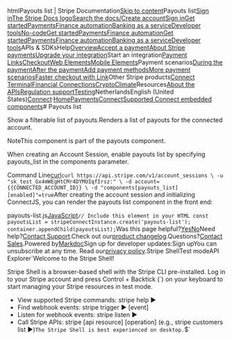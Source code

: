 htmlPayouts list | Stripe Documentation[Skip to content](#main-content)Payouts list[Sign in](https://dashboard.stripe.com/login?redirect=https%3A%2F%2Fdocs.stripe.com%2Fconnect%2Fsupported-embedded-components%2Fpayouts-list)[The Stripe Docs logo](/)[Search the docs/](#)[Create account](https://dashboard.stripe.com/register/connect)[Sign in](https://dashboard.stripe.com/login?redirect=https%3A%2F%2Fdocs.stripe.com%2Fconnect%2Fsupported-embedded-components%2Fpayouts-list)[Get started](/get-started)[Payments](/payments)[Finance automation](/finance-automation)[Banking as a service](/financial-services)[Developer tools](/development)[No-code](/no-code)[Get started](/get-started)[Payments](/payments)[Finance automation](/finance-automation)[](#)[Get started](/get-started)[Payments](/payments)[Finance automation](/finance-automation)[Banking as a service](/financial-services)[Developer tools](/development)[](#)APIs & SDKsHelp[Overview](/docs/payments)[Accept a payment](#)[About Stripe payments](#)[Upgrade your integration](/docs/payments/upgrades)Start an integration[Payment Links](#)[Checkout](#)[Web Elements](#)[Mobile Elements](#)Payment scenarios[During the payment](#)[After the payment](#)[Add payment methods](#)[More payment scenarios](#)[Faster checkout with Link](#)Other Stripe products[Connect](#)
[Terminal](#)[Financial Connections](#)[Crypto](#)[Climate](#)Resources[About the APIs](#)[Regulation support](#)[Testing](/docs/testing)NetherlandsEnglish (United States)[](#)[](#)[Connect](/connect)·[Home](/docs)[Payments](/docs/payments)[Connect](/docs/connect)[Supported Connect embedded components](/docs/connect/supported-embedded-components)# Payouts list

Show a filterable list of payouts.Renders a list of payouts for the connected account.

NoteThis component is part of the payouts component.

When creating an Account Session, enable payouts list by specifying payouts_list in the components parameter.

Command Line[curl](#)`curl https://api.stripe.com/v1/account_sessions \
  -u "sk_test_Gx4mWEgHtCMr4DYMUIqfIrsz:" \
  -d account={{CONNECTED_ACCOUNT_ID}} \
  -d "components[payouts_list][enabled]"=true`After creating the account session and initializing ConnectJS, you can render the payouts list component in the front end:

payouts-list.js[JavaScript](#)`// Include this element in your HTML
const payoutsList = stripeConnectInstance.create('payouts-list');
container.appendChild(payoutsList);`Was this page helpful?[Yes](#)[No](#)Need help?[Contact Support](https://support.stripe.com/).Check out our[product changelog](https://stripe.com/blog/changelog).Questions?[Contact Sales](https://stripe.com/contact/sales).Powered by[Markdoc](https://markdoc.dev)Sign up for developer updates:Sign upYou can unsubscribe at any time. Read our[privacy policy](https://stripe.com/privacy).Stripe ShellTest modeAPI Explorer[](https://stripe.com/docs/stripe-cli#install)`Welcome to the Stripe Shell!

Stripe Shell is a browser-based shell with the Stripe CLI pre-installed. Log in to your
Stripe account and press Control + Backtick (`) on your keyboard to start managing your Stripe
resources in test mode.

- View supported Stripe commands: stripe help ▶️
- Find webhook events: stripe trigger ▶️ [event]
- Listen for webhook events: stripe listen ▶
- Call Stripe APIs: stripe [api resource] [operation] (e.g., stripe customers list ▶️)`The Stripe Shell is best experienced on desktop.`$`